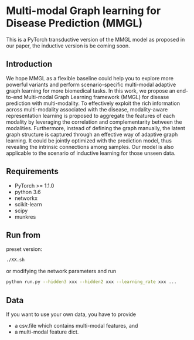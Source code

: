 # Multi-modal Graph learning for Disease Prediction (MMGL)

This is a PyTorch transductive version of the MMGL model as proposed in our paper, the inductive version is be coming soon.

## Introduction
We hope MMGL as a flexible baseline could help you to explore more powerful variants and perform scenario-specific multi-modal adaptive graph learning for more biomedical tasks. In this work, we propose an end-to-end Multi-modal Graph Learning framework (MMGL) for disease prediction with multi-modality. To effectively exploit the rich information across multi-modality associated with the disease, modality-aware representation learning is proposed to aggregate the features of each modality by leveraging the correlation and complementarity between the modalities. Furthermore, instead of defining the graph manually, the latent graph structure is captured through an effective way of adaptive graph learning. It could be jointly optimized with the prediction model, thus revealing the intrinsic connections among samples. Our model is also applicable to the scenario of inductive learning for those unseen data.

## Requirements
* PyTorch >= 1.1.0
* python 3.6
* networkx
* scikit-learn
* scipy
* munkres

## Run from
preset version:
```bash
./XX.sh
```
or modifying the network parameters and run
```bash
python run.py --hidden3 xxx --hidden2 xxx --learning_rate xxx ...
```

## Data

If you want to use your own data, you have to provide 
* a csv.file which contains multi-modal features, and
* a multi-modal feature dict.
